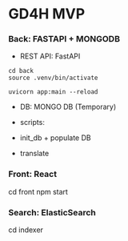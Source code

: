 # GD4H MVP

### Back: FASTAPI + MONGODB

- REST API: FastAPI


```
cd back 
source .venv/bin/activate

uvicorn app:main --reload
```

- DB: MONGO DB (Temporary)


- scripts:

 - init_db + populate DB
 - translate


### Front: React

cd front
npm start


### Search: ElasticSearch

cd indexer

